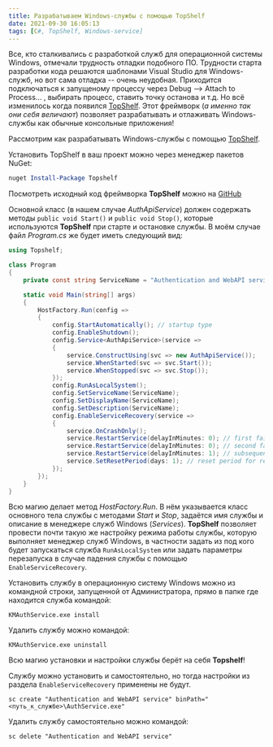 ```yaml
---
title: Разрабатываем Windows-службы с помощью TopShelf
date: 2021-09-30 16:05:13
tags: [C#, TopShelf, Windows-service]
---
```


Все, кто сталкивались с разработкой служб для операционной системы Windows, отмечали трудность отладки подобного ПО. Трудности старта разработки кода решаются шаблонами Visual Studio для Windows-служб, но вот сама отладка -- очень неудобная. Приходится подключаться к запущеному процессу через Debug --> Attach to Process... , выбирать процесс, ставить точку останова и т.д. Но всё изменилось когда появился [TopShelf](http://topshelf-project.com/). Этот фреймворк (*а именно так они себя величают*) позволяет разрабатывать и отлаживать Windows-службы как обычные консольные приложения!

Рассмотрим как разрабатывать Windows-службы с помощью [TopShelf](http://docs.topshelf-project.com/en/latest/).

Установить TopShelf в ваш проект можно через менеджер пакетов NuGet:
``` powershell
nuget Install-Package Topshelf
```

Посмотреть исходный код фреймворка **TopShelf** можно на [GitHub](https://github.com/Topshelf/Topshelf)

Основной класс (в нашем случае *AuthApiService*) должен содержать методы ``` public void Start() ``` и ``` public void Stop() ```, которые используются **TopShelf** при старте и остановке службы. В моём случае файл *Program.cs* же будет иметь следующий вид:
``` csharp
using Topshelf;

class Program
{
    private const string ServiceName = "Authentication and WebAPI service";

    static void Main(string[] args)
    {
        HostFactory.Run(config =>
        {
            config.StartAutomatically(); // startup type
            config.EnableShutdown();
            config.Service<AuthApiService>(service =>
            {
                service.ConstructUsing(svc => new AuthApiService());
                service.WhenStarted(svc => svc.Start());
                service.WhenStopped(svc => svc.Stop());
            });
            config.RunAsLocalSystem();
            config.SetServiceName(ServiceName);
            config.SetDisplayName(ServiceName);
            config.SetDescription(ServiceName);
            config.EnableServiceRecovery(service =>
            {
                service.OnCrashOnly();
                service.RestartService(delayInMinutes: 0); // first failure
                service.RestartService(delayInMinutes: 0); // second failure
                service.RestartService(delayInMinutes: 1); // subsequent failures
                service.SetResetPeriod(days: 1); // reset period for restart options
            });
        });                                          
    }
}
```

Всю магию делает метод *HostFactory.Run*. В нём указывается класс основного тела службы с методами *Start* и *Stop*, задаётся имя службы и описание в менеджере служб Windows (*Services*). **TopShelf** позволяет провести почти такую же настройку режима работы службы, которую выполняет менеджер служб Windows, в частности задать из под кого будет запускаться служба ``` RunAsLocalSystem ``` или задать параметры перезапуска в случае падения службы с помощью ``` EnableServiceRecovery ```.

Установить службу в операционную систему Windows можно из командной строки, запущенной от Администратора, прямо в папке где находится служба командой: 
```
KMAuthService.exe install
```

Удалить службу можно командой:
```
KMAuthService.exe uninstall
```

Всю магию установки и настройки службы берёт на себя **Topshelf**! 

Службу можно установить и самостоятельно, но тогда настройки из раздела ``` EnableServiceRecovery ``` применены не будут.
```
sc create "Authentication and WebAPI service" binPath="<путь_к_службе>\AuthService.exe"
```

Удалить службу самостоятельно можно командой:
```
sc delete "Authentication and WebAPI service"
```